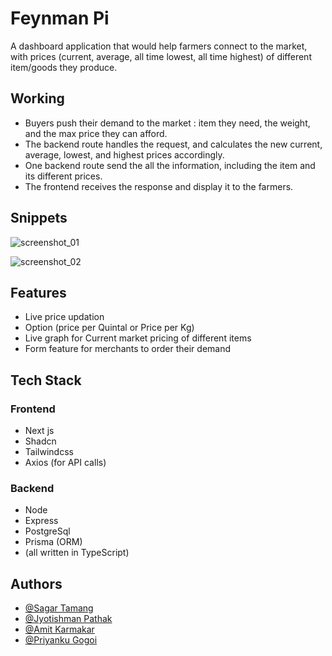 
# Feynman Pi

A dashboard application that would help farmers connect to the market, with prices (current, average, all time lowest, all time highest) of different item/goods they produce.

## Working
- Buyers push their demand to the market : item they need, the weight, and the max price they can afford.
- The backend route handles the request, and calculates the new current, average, lowest, and highest prices accordingly.
- One backend route send the all the information, including the item and its different prices.
- The frontend receives the response and display it to the farmers.


## Snippets

![screenshot_01](https://i.postimg.cc/HkBzsjxt/93a622b9-601d-4a70-a7e8-6a4db056ee53.jpg)

![screenshot_02](https://i.postimg.cc/WzQXMyrb/Screenshot-20240325-162859.png)
## Features

- Live price updation
- Option (price per Quintal or Price per Kg)
- Live graph for Current market pricing of different items
- Form feature for merchants to order their demand


## Tech Stack
### Frontend
- Next js
- Shadcn
- Tailwindcss
- Axios (for API calls)
### Backend
- Node
- Express
- PostgreSql
- Prisma (ORM)
- (all written in TypeScript)


## Authors

- [@Sagar Tamang](https://www.github.com/SAGAR-TAMANG)
- [@Jyotishman Pathak](https://www.github.com/Jyoti1368)
- [@Amit Karmakar](https://github.com/amitkarmakar)
- [@Priyanku Gogoi](https://github.com/ppriyankuu)

